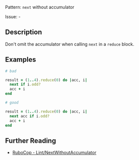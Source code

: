 Pattern: `next` without accumulator

Issue: -

## Description

Don't omit the accumulator when calling `next` in a `reduce` block.

## Examples

```ruby
# bad

result = (1..4).reduce(0) do |acc, i|
  next if i.odd?
  acc + i
end
```
```ruby
# good

result = (1..4).reduce(0) do |acc, i|
  next acc if i.odd?
  acc + i
end
```

## Further Reading

* [RuboCop - Lint/NextWithoutAccumulator](https://rubocop.readthedocs.io/en/latest/cops_lint/#lintnextwithoutaccumulator)
